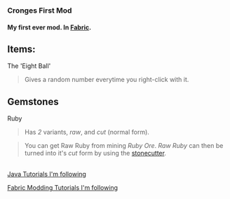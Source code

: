 ### Cronges First Mod 

#### My first ever mod. In [Fabric](https://fabricmc.net).

## Items:

The 'Eight Ball'
> Gives a random number everytime you right-click with it.

## Gemstones

Ruby
> Has *2* variants, *raw*, and *cut* (normal form).

> You can get Raw Ruby from mining *Ruby Ore*.
 *Raw Ruby*  can then be turned into it's  *cut*  form by using the [stonecutter](https://minecraft.fandom.com/wiki/Stonecutter?so=search).


<br/> [Java Tutorials I'm following](https://www.youtube.com/watch?v=oBwPZRk6-SE&list=PLKGarocXCE1FeXvEogpjz4SvHxF_FJRO6)

[Fabric Modding Tutorials I'm following](https://www.youtube.com/watch?v=RSqSZoJQXvg&list=PLKGarocXCE1EeLZggaXPJaARxnAbUD8Y_)


